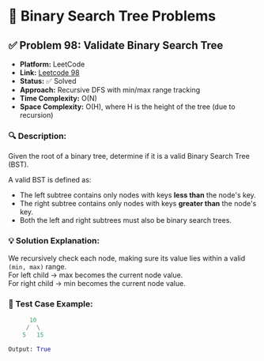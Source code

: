 # 🧠 Binary Search Tree Problems

## ✅ Problem 98: Validate Binary Search Tree

- **Platform:** LeetCode  
- **Link:** [Leetcode 98](https://leetcode.com/problems/validate-binary-search-tree/)
- **Status:** ✅ Solved
- **Approach:** Recursive DFS with min/max range tracking  
- **Time Complexity:** O(N)  
- **Space Complexity:** O(H), where H is the height of the tree (due to recursion)

### 🔍 Description:
Given the root of a binary tree, determine if it is a valid Binary Search Tree (BST).

A valid BST is defined as:
- The left subtree contains only nodes with keys **less than** the node's key.
- The right subtree contains only nodes with keys **greater than** the node's key.
- Both the left and right subtrees must also be binary search trees.

### 💡 Solution Explanation:

We recursively check each node, making sure its value lies within a valid `(min, max)` range.  
For left child → max becomes the current node value.  
For right child → min becomes the current node value.

### 🧪 Test Case Example:
```python
      10
     /  \
    5   15

Output: True
